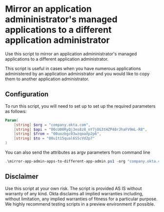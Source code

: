# Mirror an application admininistrator's managed applications to a different application administrator
Use this script to mirror an application admininistrator's managed applications to a different application administrator.

This script is useful in cases when you have numerous applications administered by an application administrator and you would like to copy them to another application administrator.

## Configuration
To run this script, you will need to set up to set up the required parameters as follows:

```powershell
Param(
	[string] $org = "company.okta.com",
	[string] $api = "00cU00RyQj3es8z8_nY7jOG3tHZP40rJhaFV9mL-R8",
	[string] $from = "00uozbgc03wzqoaXp2p6",
	[string] $to = "00u1t15qual6S5cVd2p7"
)
```

You can also send the attributes as argv parameters from command line

```powershell
.\mirror-app-admin-apps-to-different-app-admin.ps1 -org "company.okta.com" -api "00cU00RyQj3es8z8_nY7jOG3tHZP40rJhaFV9mL-R8" -from "00uozbgc03wzqoaXp2p6" -to "00u1t15qual6S5cVd2p7"
```

## Disclaimer
Use this script at your own risk. The script is provided AS IS without warranty of any kind. Okta disclaims all implied warranties including, without limitation, any implied warranties of fitness for a particular purpose. We highly recommend testing scripts in a preview environment if possible.